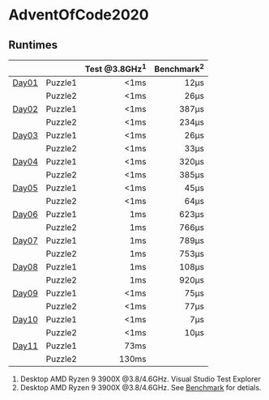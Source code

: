 # AdventOfCode2020

## Runtimes
|                                |         | Test @3.8GHz<sup>1</sup> | Benchmark<sup>2</sup> |
|--------------------------------|---------|-------------------------:|----------------------:|
| [Day01](AdventOfCode/Day01.cs) | Puzzle1 |                     <1ms |                  12µs |
|                                | Puzzle2 |                     <1ms |                  26µs |
| [Day02](AdventOfCode/Day02.cs) | Puzzle1 |                     <1ms |                 387µs |
|                                | Puzzle2 |                     <1ms |                 234µs |
| [Day03](AdventOfCode/Day03.cs) | Puzzle1 |                     <1ms |                  26µs |
|                                | Puzzle2 |                     <1ms |                  33µs |
| [Day04](AdventOfCode/Day04.cs) | Puzzle1 |                     <1ms |                 320µs |
|                                | Puzzle2 |                     <1ms |                 385µs |
| [Day05](AdventOfCode/Day05.cs) | Puzzle1 |                     <1ms |                  45µs |
|                                | Puzzle2 |                     <1ms |                  64µs |
| [Day06](AdventOfCode/Day06.cs) | Puzzle1 |                      1ms |                 623µs |
|                                | Puzzle2 |                      1ms |                 766µs |
| [Day07](AdventOfCode/Day07.cs) | Puzzle1 |                      1ms |                 789µs |
|                                | Puzzle2 |                      1ms |                 753µs |
| [Day08](AdventOfCode/Day08.cs) | Puzzle1 |                      1ms |                 108µs |
|                                | Puzzle2 |                      1ms |                 920µs | 
| [Day09](AdventOfCode/Day09.cs) | Puzzle1 |                     <1ms |                  75µs |
|                                | Puzzle2 |                     <1ms |                  77µs |
| [Day10](AdventOfCode/Day10.cs) | Puzzle1 |                     <1ms |                   7µs |
|                                | Puzzle2 |                     <1ms |                  10µs | 
| [Day11](AdventOfCode/Day11.cs) | Puzzle1 |                     73ms |                       |
|                                | Puzzle2 |                    130ms |                       | 
<!-- 
-->


1) Desktop AMD Ryzen 9 3900X @3.8/4.6GHz. Visual Studio Test Explorer
2) Desktop AMD Ryzen 9 3900X @3.8/4.6GHz. See [Benchmark](Benchmark.md) for detials.